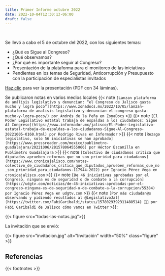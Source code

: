 ```yaml
---
title: Primer Informe octubre 2022
date: 2022-10-04T12:30:13-06:00
draft: false
---
```


&nbsp;
<!--more-->


Se llevó a cabo el 5 de octubre del 2022, con los siguientes temas:

- ¿Qué es Sigue al Congreso?
- ¿Qué observamos?
- ¿Por qué es importante seguir al Congreso?
- Presentación de la plataforma para el monitoreo de las iniciativas
- Pendientes en los temas de Seguridad, Anticorrupción y
  Presupuesto con la participación de especialistas invitados

[Haz clic](presentacion.pdf) para ver la presentación (PDF con 34 láminas).

Se publicaron notas en varios medios locales
{{< note `[Lanzan plataforma de análisis legislativo y denuncian: “el
Congreso de Jalisco gasta mucho y logra
poco”](https://www.zonadocs.mx/2022/10/05/lanzan-plataforma-de-analisis-legislativo-y-denuncian-el-congreso-gasta-mucho-y-logra-poco/)
por Andrés de la Peña en ZonaDocs` >}}
{{< note `[El Poder Legislativo estatal trabaja de espaldas a los
ciudadanos: Sigue Al
Congreso](https://www.informador.mx/jalisco/El-Poder-Legislativo-estatal-trabaja-de-espaldas-a-los-ciudadanos-Sigue-Al-Congreso-20221005-0160.html)
por Rodrigo Rivas en Informador` >}}
{{< note `[Rezago legislativo, solo 56 iniciativas se han
aprobado](https://www.pressreader.com/mexico/publimetro-guadalajara/20221006/281578064555066)
por Héctor Escamilla en Publímetro Guadalajara` >}}
{{< note `[Colectivo de ciudadanos critica que diputados aprueben
reformas que no son prioridad para
ciudadanos](https://www.cronicajalisco.com/notas-colectivo_de_ciudadanos_critica_que_diputados_aprueben_reformas_que_no_son_prioridad_para_ciudadanos-117944-2022)
por Ignacio Pérez Vega en cronicajalisco.com` >}}
{{< note `[De 46 iniciativas aprobadas por el Congreso, ninguna es de
seguridad o de combate a la
corrupción](https://udgtv.com/noticias/de-46-iniciativas-aprobadas-por-el-congreso-ninguna-es-de-seguridad-o-de-combate-a-la-corrupcion/55384)
por Ignacio Pérez Vega en udgtv.com` >}}
{{< note `[Por más ciudadan@s observando y pidiendo resultados al
@LegislativoJal](https://twitter.com/FabiGaribaldi/status/1578029392311488514)
👀🙌 por Fabi Garibaldi de Jalisco cómo vamos en Twitter` >}}:

{{< figure src="todas-las-notas.jpg">}}

La invitación que se envió:

{{< figure src="invitacion.jpg" alt="Invitación" width="50%" class="figure" >}}

## Referencias

{{< footnotes >}}
